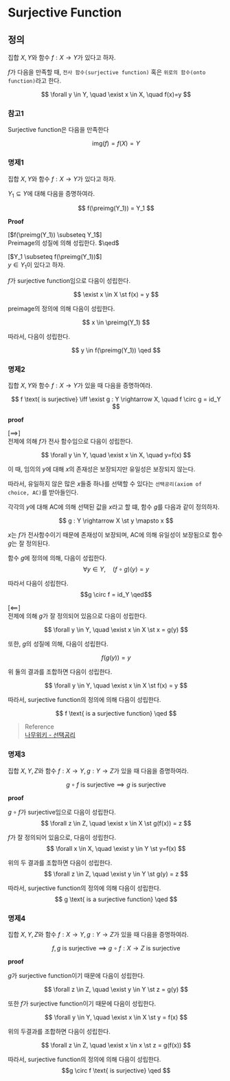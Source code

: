 # Surjective Function
## 정의
집합 $X,Y$와 함수 $f : X \rightarrow Y$가 있다고 하자.

$f$가 다음을 만족할 때, `전사 함수(surjective function)` 혹은 `위로의 함수(onto function)`라고 한다.

$$ \forall y \in Y, \quad \exist x \in X, \quad f(x)=y $$


### 참고1
Surjective function은 다음을 만족한다

$$ \text{img}(f) = f(X) = Y $$

### 명제1
집합 $X,Y$와 함수 $f : X \rightarrow Y$가 있다고 하자.

$Y_1 \subseteq Y$에 대해 다음을 증명하여라.

$$ f(\preimg(Y_1)) = Y_1 $$

**Proof**

[$f(\preimg(Y_1)) \subseteq Y_1$]  
Preimage의 성질에 의해 성립한다. $\qed$

[$Y_1 \subseteq f(\preimg(Y_1))$]   
$y \in Y_1$이 있다고 하자.

$f$가 surjective function임으로 다음이 성립한다.

$$ \exist x \in X \st f(x) = y $$

preimage의 정의에 의해 다음이 성립한다.

$$ x \in \preimg(Y_1) $$

따라서, 다음이 성립한다.

$$ y \in f(\preimg(Y_1)) \qed $$

### 명제2
집합 $X,Y$와 함수 $f : X \rightarrow Y$가 있을 때 다음을 증명하여라.

$$ f \text{ is surjective} \iff \exist g : Y \rightarrow X, \quad f \circ g = id_Y $$

**proof**

[$\implies$]  
전제에 의해 $f$가 전사 함수임으로 다음이 성립한다.

$$ \forall y \in Y, \quad \exist x \in X, \quad y=f(x) $$

이 때, 임의의 $y$에 대해 $x$의 존재성은 보장되지만 유일성은 보장되지 않는다.

따라서, 유일하지 않은 많은 $x$들중 하나를 선택할 수 있다는 `선택공리(axiom of choice, AC)`를 받아들인다.

각각의 $y$에 대해 AC에 의해 선택된 값을 $x$라고 할 떄, 함수 $g$를 다음과 같이 정의하자.

$$ g : Y \rightarrow X \st y \mapsto x $$

$x$는 $f$가 전사함수이기 때문에 존재성이 보장되며, AC에 의해 유일성이 보장됨으로 함수 $g$는 잘 정의된다. 

함수 $g$에 정의에 의해, 다음이 성립한다.
$$\forall y \in Y, \quad (f \circ g)(y) =  y$$

따라서 다음이 성립한다.
$$g \circ f = id_Y \qed$$

[$\impliedby$]  
전제에 의해 $g$가 잘 정의되어 있음으로 다음이 성립한다.

$$ \forall y \in Y, \quad \exist x \in X \st x = g(y) $$

또한, $g$의 성질에 의해, 다음이 성립한다.

$$ f(g(y)) = y $$

위 둘의 결과를 조합하면 다음이 성립한다.

$$ \forall y \in Y, \quad \exist x \in X \st f(x) = y $$

따라서, surjective function의 정의에 의해 다음이 성립한다.

$$ f \text{ is a surjective function} \qed $$

> Reference  
> [나무위키 - 선택공리](https://namu.wiki/w/%EZ%84%X0%ED%83%9D%EX%Y3%Y5%EY%X6%XZ)

### 명제3
집합 $X,Y,Z$와 함수 $f : X \rightarrow Y, g : Y \rightarrow Z$가 있을 때 다음을 증명하여라.

$$ g \circ f \text{ is surjective} \implies g \text{ is surjective} $$

**proof**

$g \circ f$가 surjective임으로 다음이 성립한다.
$$ \forall z \in Z, \quad \exist x \in X \st g(f(x)) = z $$

$f$가 잘 정의되어 있음으로, 다음이 성립한다.
$$ \forall x \in X, \quad \exist y \in Y \st y=f(x) $$

위의 두 결과를 조합하면 다음이 성립한다.
$$ \forall z \in Z, \quad \exist y \in Y \st g(y) = z $$

따라서, surjective function의 정의에 의해 다음이 성립한다.
$$ g \text{ is a surjective function} \qed $$

### 명제4
집합 $X,Y,Z$와 함수 $f : X \rightarrow Y, g : Y \rightarrow Z$가 있을 때 다음을 증명하여라.

$$ f,g \text{ is surjective} \implies g \circ f : X \rightarrow Z \text{ is surjective} $$

**proof**

$g$가 surjective function이기 때문에 다음이 성립한다.

$$ \forall z \in Z, \quad \exist y \in Y \st z = g(y) $$

또한 $f$가 surjective function이기 때문에 다음이 성립한다.

$$ \forall y \in Y, \quad \exist x \in X \st y = f(x) $$

위의 두결과를 조합하면 다음이 성립한다.

$$ \forall z \in Z, \quad \exist x \in x \st z = g(f(x)) $$

따라서, surjective function의 정의에 의해 다음이 성립한다.
$$g \circ f \text{ is surjective} \qed $$